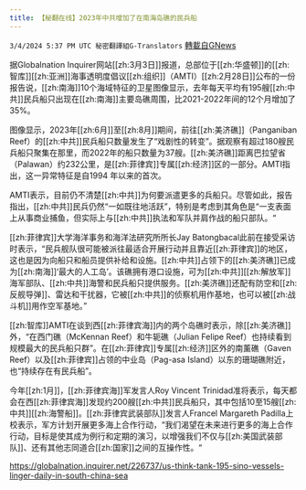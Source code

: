 ```yaml
---
title: 【秘翻在线】2023年中共增加了在南海岛礁的民兵船
---
```

`3/4/2024 5:37 PM UTC 秘密翻譯組G-Translators` [轉載自GNews](https://gnews.org/articles/2364409)



据Globalnation Inquirer网站[[zh:3月3日]]报道，总部位于[[zh:华盛顿]]的[[zh:智库]][[zh:亚洲]]海事透明度倡议[[zh:组织]]（AMTI）[[zh:2月28日]]公布的一份报告说，[[zh:南海]]10个海域特征的卫星图像显示，去年每天平均有195艘[[zh:中共]]民兵船只出现在[[zh:南海]]主要岛礁周围，比2021-2022年间的12个月增加了35%。

图像显示，2023年[[zh:6月]]至[[zh:8月]]期间，前往[[zh:美济礁]]（Panganiban Reef）的[[zh:中共]]民兵船只数量发生了“戏剧性的转变”。据观察有超过180艘民兵船只聚集在那里，而2022年的船只数量为37艘。[[zh:美济礁]]距离巴拉望省（Palawan）约232公里，是[[zh:菲律宾]]专属[[zh:经济]]区的一部分。AMTI指出，这一异常特征是自1994 年以来的首次。

AMTI表示，目前仍不清楚[[zh:中共]]为何要派遣更多的兵船只。尽管如此，报告指出，[[zh:中共]]民兵仍然“一如既往地活跃”，特别是考虑到其角色是“一支表面上从事商业捕鱼，但实际上与[[zh:中共]]执法和军队并肩作战的船只部队。“

[[zh:菲律宾]]大学海洋事务和海洋法研究所所长Jay Batongbacal此前在接受采访时表示，“民兵舰队很可能被派往最适合开展行动并且靠近[[zh:菲律宾]]的地区，这也是因为向船只和船员提供补给和设施。[[zh:中共]]占领下的[[zh:美济礁]]已成为[[zh:南海]]‘最大的人工岛’。该礁拥有港口设施，可为[[zh:中共]][[zh:解放军]]海军部队、[[zh:中共]]海警和民兵船只提供服务。[[zh:美济礁]]还配有防空和[[zh:反舰导弹]]、雷达和干扰器，它被[[zh:中共]]的侦察机用作基地，也可以被[[zh:战斗机]]用作空军基地。”

[[zh:智库]]AMTI在谈到西[[zh:菲律宾海]]内的两个岛礁时表示，除[[zh:美济礁]]外，“在西门礁（McKennan Reef）和牛轭礁（Julian Felipe Reef）也持续看到规模最大的民兵船只群”。在[[zh:菲律宾]]专属[[zh:经济]]区外的南薰礁（Gaven Reef）以及[[zh:菲律宾]]占领的中业岛（Pag-asa Island）以东的珊瑚礁附近，也“持续存在有民兵船”。

今年[[zh:1月]]，[[zh:菲律宾海]]军发言人Roy Vincent Trinidad准将表示，每天都会在西[[zh:菲律宾海]]发现约200艘[[zh:中共]]民兵船只，其中包括10至15艘[[zh:中共]][[zh:海警船]]。[[zh:菲律宾武装部队]]发言人Francel Margareth Padilla上校表示，军方计划开展更多海上合作行动，“我们渴望在未来进行更多的海上合作行动，目标是使其成为例行和定期的演习，以增强我们不仅与[[zh:美国武装部队]]、还有其他志同道合[[zh:国家]]之间的互操作性。“


https://globalnation.inquirer.net/226737/us-think-tank-195-sino-vessels-linger-daily-in-south-china-sea
